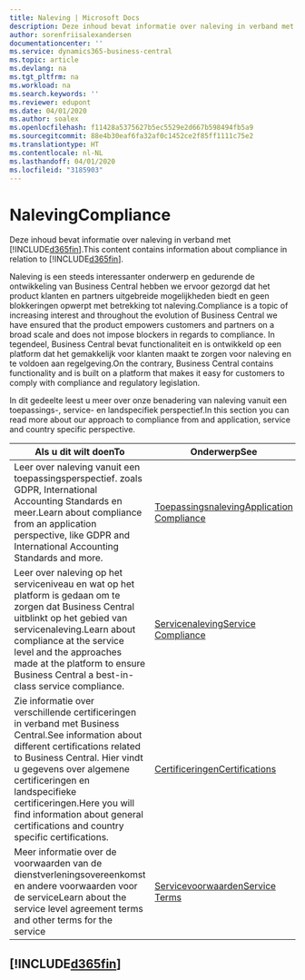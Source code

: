 ```yaml
---
title: Naleving | Microsoft Docs
description: Deze inhoud bevat informatie over naleving in verband met Business Central.
author: sorenfriisalexandersen
documentationcenter: ''
ms.service: dynamics365-business-central
ms.topic: article
ms.devlang: na
ms.tgt_pltfrm: na
ms.workload: na
ms.search.keywords: ''
ms.reviewer: edupont
ms.date: 04/01/2020
ms.author: soalex
ms.openlocfilehash: f11428a5375627b5ec5529e2d667b598494fb5a9
ms.sourcegitcommit: 88e4b30eaf6fa32af0c1452ce2f85ff1111c75e2
ms.translationtype: HT
ms.contentlocale: nl-NL
ms.lasthandoff: 04/01/2020
ms.locfileid: "3185903"
---
```

# <a name="compliance"></a><span data-ttu-id="16c04-103">Naleving</span><span class="sxs-lookup"><span data-stu-id="16c04-103">Compliance</span></span>
<span data-ttu-id="16c04-104">Deze inhoud bevat informatie over naleving in verband met [!INCLUDE[d365fin](../includes/d365fin_md.md)].</span><span class="sxs-lookup"><span data-stu-id="16c04-104">This content contains information about compliance in relation to [!INCLUDE[d365fin](../includes/d365fin_md.md)].</span></span>  

<span data-ttu-id="16c04-105">Naleving is een steeds interessanter onderwerp en gedurende de ontwikkeling van Business Central hebben we ervoor gezorgd dat het product klanten en partners uitgebreide mogelijkheden biedt en geen blokkeringen opwerpt met betrekking tot naleving.</span><span class="sxs-lookup"><span data-stu-id="16c04-105">Compliance is a topic of increasing interest and throughout the evolution of Business Central we have ensured that the product empowers customers and partners on a broad scale and does not impose blockers in regards to compliance.</span></span> <span data-ttu-id="16c04-106">In tegendeel, Business Central bevat functionaliteit en is ontwikkeld op een platform dat het gemakkelijk voor klanten maakt te zorgen voor naleving en te voldoen aan regelgeving.</span><span class="sxs-lookup"><span data-stu-id="16c04-106">On the contrary, Business Central contains functionality and is built on a platform that makes it easy for customers to comply with compliance and regulatory legislation.</span></span>

<span data-ttu-id="16c04-107">In dit gedeelte leest u meer over onze benadering van naleving vanuit een toepassings-, service- en landspecifiek perspectief.</span><span class="sxs-lookup"><span data-stu-id="16c04-107">In this section you can read more about our approach to compliance from and application, service and country specific perspective.</span></span>

|<span data-ttu-id="16c04-108">**Als u dit wilt doen**</span><span class="sxs-lookup"><span data-stu-id="16c04-108">**To**</span></span>|<span data-ttu-id="16c04-109">**Onderwerp**</span><span class="sxs-lookup"><span data-stu-id="16c04-109">**See**</span></span>|  
|------------|-------------|  
|<span data-ttu-id="16c04-110">Leer over naleving vanuit een toepassingsperspectief. zoals GDPR, International Accounting Standards en meer.</span><span class="sxs-lookup"><span data-stu-id="16c04-110">Learn about compliance from an application perspective, like GDPR and International Accounting Standards and more.</span></span>|[<span data-ttu-id="16c04-111">Toepassingsnaleving</span><span class="sxs-lookup"><span data-stu-id="16c04-111">Application Compliance</span></span>](compliance-application-compliance.md)|  
|<span data-ttu-id="16c04-112">Leer over naleving op het serviceniveau en wat op het platform is gedaan om te zorgen dat Business Central uitblinkt op het gebied van servicenaleving.</span><span class="sxs-lookup"><span data-stu-id="16c04-112">Learn about compliance at the service level and the approaches made at the platform to ensure Business Central a best-in-class service compliance.</span></span>|[<span data-ttu-id="16c04-113">Servicenaleving</span><span class="sxs-lookup"><span data-stu-id="16c04-113">Service Compliance</span></span>](compliance-service-compliance.md)|  
|<span data-ttu-id="16c04-114">Zie informatie over verschillende certificeringen in verband met Business Central.</span><span class="sxs-lookup"><span data-stu-id="16c04-114">See information about different certifications related to Business Central.</span></span> <span data-ttu-id="16c04-115">Hier vindt u gegevens over algemene certificeringen en landspecifieke certificeringen.</span><span class="sxs-lookup"><span data-stu-id="16c04-115">Here you will find information about general certifications and country specific certifications.</span></span>|[<span data-ttu-id="16c04-116">Certificeringen</span><span class="sxs-lookup"><span data-stu-id="16c04-116">Certifications</span></span>](compliance-certifications.md)|  
|<span data-ttu-id="16c04-117">Meer informatie over de voorwaarden van de dienstverleningsovereenkomst en andere voorwaarden voor de service</span><span class="sxs-lookup"><span data-stu-id="16c04-117">Learn about the service level agreement terms and other terms for the service</span></span>|[<span data-ttu-id="16c04-118">Servicevoorwaarden</span><span class="sxs-lookup"><span data-stu-id="16c04-118">Service Terms</span></span>](compliance-service-compliance.md#service-terms)|  

## [!INCLUDE[d365fin](../includes/free_trial_md.md)]  
